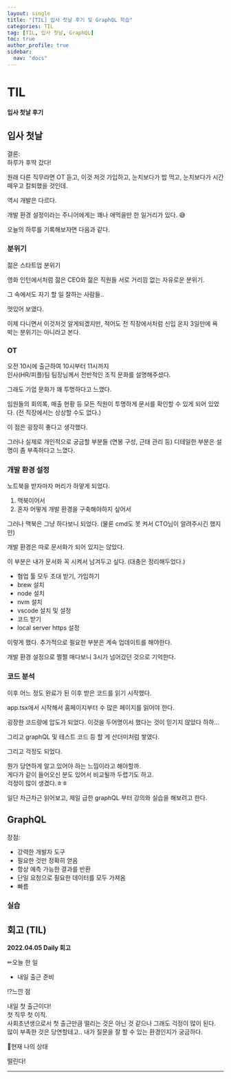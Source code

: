 ```yaml
---
layout: single
title: "[TIL] 입사 첫날 후기 및 GraphQL 학습"
categories: TIL
tag: [TIL, 입사 첫날, GraphQL]
toc: true
author_profile: true
sidebar:
  nav: "docs"
---
```


# TIL

**입사 첫날 후기**

## 입사 첫날

결론:  
하루가 후딱 갔다!

원래 다른 직무라면 OT 듣고, 이것 저것 가입하고, 눈치보다가 밥 먹고, 눈치보다가 시간 떼우고 칼퇴했을 것인데.

역시 개발은 다르다.

개발 환경 설정이라는 주니어에게는 꽤나 애먹을만 한 일거리가 있다. 😅

오늘의 하루를 기록해보자면 다음과 같다.

### 분위기

젊은 스타트업 분위기

영화 인턴에서처럼 젊은 CEO와 젊은 직원들 서로 거리낌 없는 자유로운 분위기.

그 속에서도 자기 할 일 잘하는 사람들..

멋있어 보였다.

이제 다니면서 이것저것 알게되겠지만, 적어도 전 직장에서처럼 신입 온지 3일만에 욕 박는 분위기는 아니라고 본다.

### OT

오전 10시에 출근하여 10시부터 11시까지  
인사(HR/피플)팀 팀장님께서 전반적인 조직 문화를 설명해주셨다.

그래도 기업 문화가 꽤 투명하다고 느꼈다.

임원들의 회의록, 매출 현황 등 모든 직원이 투명하게 문서를 확인할 수 있게 되어 있었다. (전 직장에서는 상상할 수도 없다.)

이 점은 굉장히 좋다고 생각했다.

그러나 실제로 개인적으로 궁금할 부분들 (연봉 구성, 근태 관리 등) 디테일한 부분은 설명이 좀 부족하다고 느꼈다.

### 개발 환경 설정

노트북을 받자마자 머리가 하얗게 되었다.

1. 맥북이어서
2. 혼자 어떻게 개발 환경을 구축해야하지 싶어서

그러나 맥북은 그냥 하다보니 되었다. (물론 cmd도 못 켜서 CTO님이 알려주시긴 했지만)

개발 환경은 따로 문서화가 되어 있지는 않았다.

이 부분은 내가 문서화 꼭 시켜서 남겨두고 싶다. (대충은 정리해두었다.)

- 협업 툴 모두 초대 받기, 가입하기
- brew 설치
- node 설치
- nvm 설치
- vscode 설치 및 설정
- 코드 받기
- local server https 설정

이렇게 했다. 추가적으로 필요한 부분은 계속 업데이트를 해야한다.

개발 환경 설정으로 쩔쩔 매다보니 3시가 넘어갔던 것으로 기억한다.

### 코드 분석

이후 어느 정도 완료가 된 이후 받은 코드를 읽기 시작했다.

app.tsx에서 시작해서 홈페이지부터 수 많은 페이지를 읽어야 한다.

굉장한 코드량에 압도가 되었다. 이것을 두어명이서 했다는 것이 믿기지 않았다 하하...

그리고 graphQL 및 테스트 코드 등 할 게 산더미처럼 쌓였다.

그리고 걱정도 되었다.

뭔가 당연하게 알고 있어야 하는 느낌이라고 해야할까.  
게다가 같이 들어오신 분도 있어서 비교될까 두렵기도 하고.  
걱정이 많이 생겼다.ㅎㅎ

일단 차근차근 읽어보고, 제일 급한 graphQL 부터 강의와 실습을 해보려고 한다.

## GraphQL

장점:

- 강력한 개발자 도구
- 필요한 것만 정확히 얻음
- 항상 예측 가능한 결과를 반환
- 단일 요청으로 필요한 데이터를 모두 가져옴
- 빠름

### 실습

## 회고 (TIL)

**2022.04.05 Daily 회고**

✏오늘 한 일

- 내일 출근 준비

⁉느낀 점

내일 첫 출근이다!  
첫 직무 첫 이직.  
사회초년생으로서 첫 출근만큼 떨리는 것은 아닌 것 같으나 그래도 걱정이 많이 된다.  
많이 부족한 것은 당연할테고.. 내가 질문을 잘 할 수 있는 환경인지가 궁금하다.

🎃현재 나의 상태

떨린다!

<hr>
